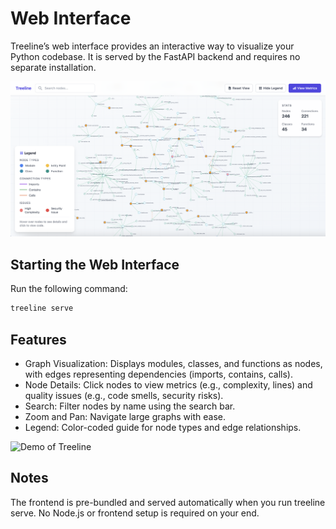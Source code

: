 # Web Interface

Treeline’s web interface provides an interactive way to visualize your Python codebase. It is served by the FastAPI backend and requires no separate installation.

![Screenshot of the report interface](assets/screenshot2-new.png)

## Starting the Web Interface

Run the following command:
```bash
treeline serve
```

## Features

* Graph Visualization: Displays modules, classes, and functions as nodes, with edges representing dependencies (imports, contains, calls).
* Node Details: Click nodes to view metrics (e.g., complexity, lines) and quality issues (e.g., code smells, security risks).
* Search: Filter nodes by name using the search bar.
* Zoom and Pan: Navigate large graphs with ease.
* Legend: Color-coded guide for node types and edge relationships.

![Demo of Treeline](assets/recording1-compress.gif)

## Notes

The frontend is pre-bundled and served automatically when you run treeline serve. No Node.js or frontend setup is required on your end.